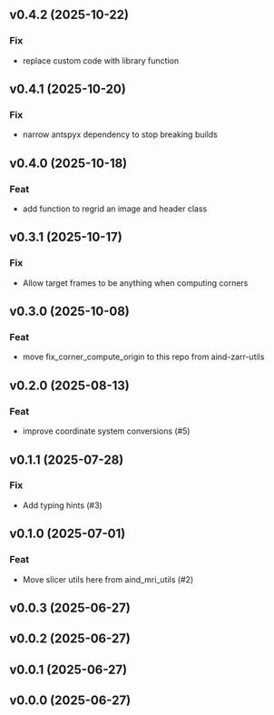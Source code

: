 ## v0.4.2 (2025-10-22)

### Fix

- replace custom code with library function

## v0.4.1 (2025-10-20)

### Fix

- narrow antspyx dependency to stop breaking builds

## v0.4.0 (2025-10-18)

### Feat

- add function to regrid an image and header class

## v0.3.1 (2025-10-17)

### Fix

- Allow target frames to be anything when computing corners

## v0.3.0 (2025-10-08)

### Feat

- move fix_corner_compute_origin to this repo from aind-zarr-utils

## v0.2.0 (2025-08-13)

### Feat

- improve coordinate system conversions (#5)

## v0.1.1 (2025-07-28)

### Fix

- Add typing hints (#3)

## v0.1.0 (2025-07-01)

### Feat

- Move slicer utils here from aind_mri_utils (#2)

## v0.0.3 (2025-06-27)

## v0.0.2 (2025-06-27)

## v0.0.1 (2025-06-27)

## v0.0.0 (2025-06-27)
